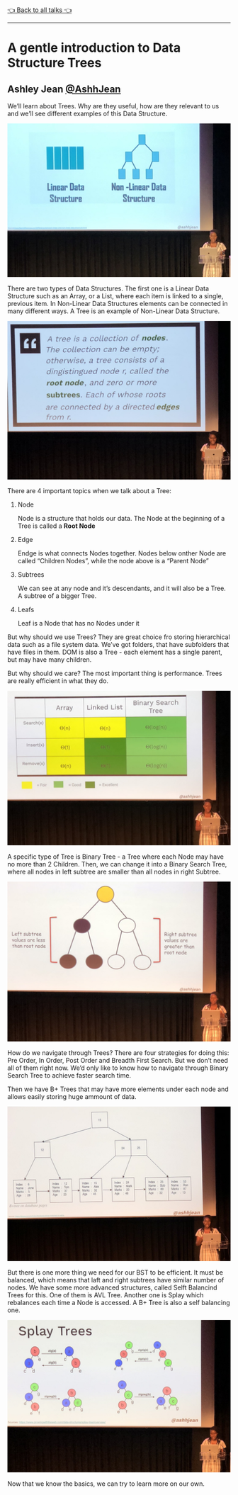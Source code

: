 [👈 Back to all talks 👈](../README.md)

------

# A gentle introduction to Data Structure Trees

## Ashley Jean [@AshhJean](https://twitter.com/AshhJean)

We’ll learn about Trees. Why are they useful, how are they relevant to us and we’ll see different examples of this Data Structure.

![0107-linear-structures](media/0107-linear-structures.jpg)

There are two types of Data Structures. The first one is a Linear Data Structure such as an Array, or a List, where each item is linked to a single, previous item. In Non-Linear Data Structures elements can be connected in many different ways. A Tree is an example of Non-Linear Data Structure.

![0107-definition](media/0107-definition.jpg)

There are 4 important topics when we talk about a Tree:

1. Node

   Node is a structure that holds our data. The Node at the beginning of a Tree is called a **Root Node**

2. Edge

   Endge is what connects Nodes together. Nodes below onther Node are called “Children Nodes”, while the node above is a “Parent Node”

3. Subtrees

   We can see at any node and it’s descendants, and it will also be a Tree. A subtree of a bigger Tree.

4. Leafs

   Leaf is a Node that has no Nodes under it

But why should we use Trees? They are great choice fro storing hierarchical data such as a file system data. We’ve got folders, that have subfolders that have files in them. DOM is also a Tree - each element has a single parent, but may have many children.

But why should we care? The most important thing is performance. Trees are really efficient in what they do.

![0107-performance](media/0107-performance.jpg)

A specific type of Tree is Binary Tree - a Tree where each Node may have no more than 2 Children. Then, we can change it into a Binary Search Tree, where all nodes in left subtree are smaller than all nodes in right Subtree.

![0107-bst](media/0107-bst.jpg)

How do we navigate through Trees? There are four strategies for doing this: Pre Order, In Order, Post Order and Breadth First Search. But we don’t need all of them right now. We’d only like to know how to navigate through Binary Search Tree to achieve faster search time.

Then we have B+ Trees that may have more elements under each node and allows easily storing huge ammount of data.

![0107-btree](media/0107-btree.jpg)

But there is one more thing we need for our BST to be efficient. It must be balanced, which means that laft and right subtrees have similar number of nodes. We have some more advanced structures, called Selft Balancind Trees for this. One of them is AVL Tree. Another one is Splay which rebalances each time a Node is accessed. A B+ Tree is also a self balancing one. 

![0107-splay](media/0107-splay.jpg)

Now that we know the basics, we can try to learn more on our own.